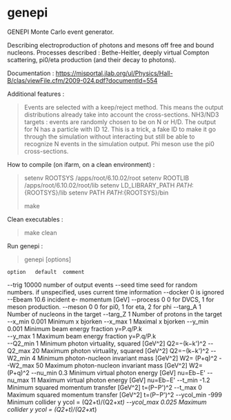 # genepi

GENEPI Monte Carlo event generator.

Describing electroproduction of photons and mesons off free and bound nucleons. Processes described : Bethe-Heitler, deeply virtual Compton scattering, pi0/eta production (and their decay to photons).

Documentation : https://misportal.jlab.org/ul/Physics/Hall-B/clas/viewFile.cfm/2009-024.pdf?documentId=554

Additional features :

> Events are selected with a keep/reject method. This means the output distributions already take into account the cross-sections.
> NH3/ND3 targets : events are randomly chosen to be on N or H/D. The output for N has a particle with ID 12. This is a trick, a fake ID to make it go through the simulation without interacting but still be able to recognize N events in the simulation output. 
> Phi meson use the pi0 cross-sections. 

How to compile (on ifarm, on a clean environment) :
> setenv ROOTSYS /apps/root/6.10.02/root
> setenv ROOTLIB /apps/root/6.10.02/root/lib
> setenv LD_LIBRARY_PATH ${PATH}:${ROOTSYS}/lib
> setenv PATH ${PATH}:${ROOTSYS}/bin
> 
> make 

Clean executables :
> make clean

Run genepi :

> genepi [options]

    option   default  comment
   --trig     10000   number of output events
   --seed     time    seed for random numbers. if unspecified, uses current time information
   --docker   0       is ignored
   --Ebeam    10.6    incident e- momentum [GeV]
   --process  0       0 for DVCS, 1 for meson production.
   --meson    0       0 for pi0, 1 for eta, 2 for phi
   --targ_A   1       Number of nucleons in the target
   --targ_Z   1       Number of protons in the target
   --x_min    0.001   Minimum x bjorken
   --x_max    1       Maximal x bjorken
   --y_min    0.001   Minimum beam energy fraction y=P.q/P.k  
   --y_max    1       Maximum beam energy fraction y=P.q/P.k    
   --Q2_min   1       Minimum photon virtuality, squared [GeV^2] Q2=−(k−k')^2
   --Q2_max   20      Maximum photon virtuality, squared [GeV^2] Q2=−(k−k')^2
   --W2_min   4       Minimum photon-nucleon invariant mass [GeV^2] W2= (P+q)^2
   --W2_max   50      Maximum photon-nucleon invariant mass [GeV^2] W2= (P+q)^2
   --nu_min   0.3     Minimum virtual photon energy [GeV] nu=Eb−E'
   --nu_max   11      Maximum virtual photon energy [GeV] nu=Eb−E'
   --t_min    -1.2    Minimum squared momentum transfer [GeV^2] t=(P−P')^2
   --t_max    0       Maximum squared momentum transfer [GeV^2] t=(P−P')^2
   --ycol_min -999    Minimum collider y ycol = (Q2+t)/(Q2+x*t)
   --ycol_max 0.025   Maximum collider y ycol = (Q2+t)/(Q2+x*t) 